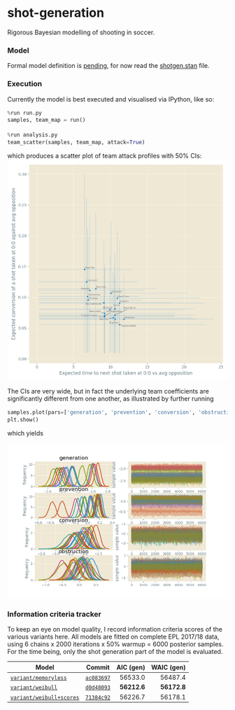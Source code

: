 # shot-generation
Rigorous Bayesian modelling of shooting in soccer.

### Model
Formal model definition is 
[pending](https://github.com/huffyhenry/shot-generation/issues/25), for now
read the [shotgen.stan](shotgen.stan) file.

### Execution
Currently the model is best executed and visualised via IPython, like so:

```python
%run run.py
samples, team_map = run()

%run analysis.py
team_scatter(samples, team_map, attack=True)
```
which produces a scatter plot of team attack profiles with 50% CIs:
![Team characteristics](doc/figures/team_scatter.png)

The CIs are very wide, but in fact the underlying team 
coefficients are significantly different from one another, as illustrated
by further running

```python
samples.plot(pars=['generation', 'prevention', 'conversion', 'obstruction'])
plt.show()
```
which yields

![Samples](doc/figures/fit.png)

### Information criteria tracker

To keep an eye on model quality, I record information criteria scores 
of the various variants here. All models are fitted on complete EPL 2017/18
data, using 6 chains x 2000 iterations x 50% warmup = 6000 posterior samples.
For the time being, only the shot generation part of the model is evaluated. 

| Model | Commit | AIC (gen) | WAIC (gen)|
|--------|:------:|---------------:|---------------:|
|[`variant/memoryless`](https://github.com/huffyhenry/shot-generation/tree/variant/memoryless)|[`ac083697`](https://github.com/huffyhenry/shot-generation/commit/ac083697c9904d19da49a807e2733a27bd5d182f)|56533.0|56487.4|
|[`variant/weibull`](https://github.com/huffyhenry/shot-generation/tree/variant/weibull)|[`d0d48093`](https://github.com/huffyhenry/shot-generation/commit/d0d48093a2d58cb14857c03dd176133e3435b332)|**56212.6**|**56172.8**|
|[`variant/weibull+scores`](https://github.com/huffyhenry/shot-generation/tree/variant/weibull%2Bscores)|[`71384c92`](https://github.com/huffyhenry/shot-generation/commit/71384c92b0711c226bfb414604891c24b2382e0a)|56226.7|56178.1|

